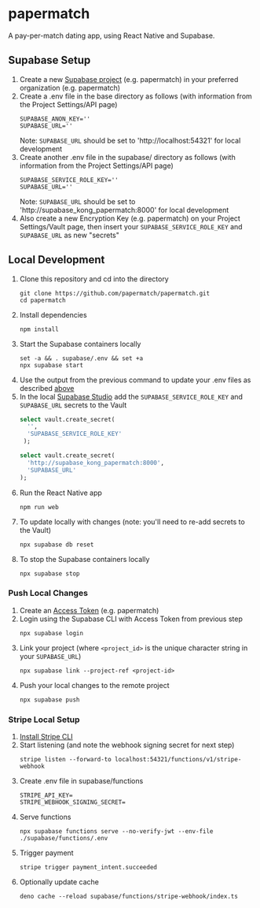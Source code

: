 # papermatch

A pay-per-match dating app, using React Native and Supabase.

## Supabase Setup

1. Create a new [Supabase project](https://supabase.com/dashboard/projects) (e.g. papermatch) in your preferred organization (e.g. papermatch)
2. Create a .env file in the base directory as follows (with information from the Project Settings/API page)
    ```
    SUPABASE_ANON_KEY=''
    SUPABASE_URL=''
    ```
    Note: `SUPABASE_URL` should be set to 'http://localhost:54321' for local development
4. Create another .env file in the supabase/ directory as follows (with information from the Project Settings/API page)
    ```
    SUPABASE_SERVICE_ROLE_KEY=''
    SUPABASE_URL=''
    ```
    Note: `SUPABASE_URL` should be set to 'http://supabase_kong_papermatch:8000' for local development
5. Also create a new Encryption Key (e.g. papermatch) on your Project Settings/Vault page, then insert your `SUPABASE_SERVICE_ROLE_KEY` and `SUPABASE_URL` as new "secrets"

## Local Development

1. Clone this repository and cd into the directory
    ```
    git clone https://github.com/papermatch/papermatch.git
    cd papermatch
    ```
3. Install dependencies
    ```
    npm install
    ```
3. Start the Supabase containers locally
    ```
    set -a && . supabase/.env && set +a
    npx supabase start
    ```
4. Use the output from the previous command to update your .env files as described [above](#supabase-setup)
5. In the local [Supabase Studio](http://localhost:54323/project/default/sql/1) add the `SUPABASE_SERVICE_ROLE_KEY` and `SUPABASE_URL` secrets to the Vault
    ```sql
    select vault.create_secret(
      '',
      'SUPABASE_SERVICE_ROLE_KEY'
     );
    
    select vault.create_secret(
      'http://supabase_kong_papermatch:8000',
      'SUPABASE_URL'
    );
    ```
6. Run the React Native app
    ```
    npm run web
    ```
7. To update locally with changes (note: you'll need to re-add secrets to the Vault)
    ```
    npx supabase db reset
    ```
8. To stop the Supabase containers locally
    ```
    npx supabase stop
    ```

### Push Local Changes

1. Create an [Access Token](https://supabase.com/dashboard/account/tokens) (e.g. papermatch)
2. Login using the Supabase CLI with Access Token from previous step
    ```
    npx supabase login
    ```
3. Link your project (where `<project_id>` is the unique character string in your `SUPABASE_URL`)
    ```
    npx supabase link --project-ref <project-id>
    ```
4. Push your local changes to the remote project
   ```
   npx supabase push
   ```

### Stripe Local Setup

1. [Install Stripe CLI](https://stripe.com/docs/stripe-cli#install)
2. Start listening (and note the webhook signing secret for next step)
    ```
    stripe listen --forward-to localhost:54321/functions/v1/stripe-webhook
    ```
3. Create .env file in supabase/functions
    ```
    STRIPE_API_KEY=
    STRIPE_WEBHOOK_SIGNING_SECRET=
    ```
4. Serve functions
    ```
    npx supabase functions serve --no-verify-jwt --env-file ./supabase/functions/.env
    ```
5. Trigger payment
    ```
    stripe trigger payment_intent.succeeded
    ```
6. Optionally update cache
    ```
    deno cache --reload supabase/functions/stripe-webhook/index.ts
    ```
